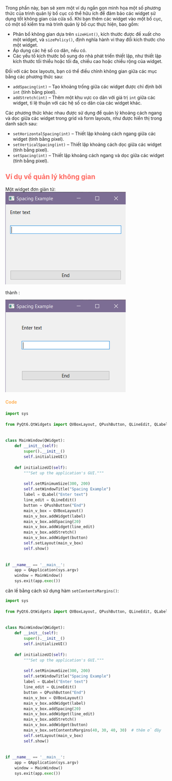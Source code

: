 Trong phần này, bạn sẽ xem một ví dụ ngắn gọn minh họa một số phương thức của trình quản lý bố cục có thể hữu ích để đảm bảo các widget sử dụng tốt không gian của cửa sổ. Khi bạn thêm các widget vào một bố cục, có một số kiểm tra mà trình quản lý bố cục thực hiện, bao gồm:

- Phân bổ không gian dựa trên `sizeHint()`, kích thước được đề xuất cho một widget, và `sizePolicy()`, định nghĩa hành vi thay đổi kích thước cho một widget.
- Áp dụng các hệ số co dãn, nếu có.
- Các yếu tố kích thước bổ sung do nhà phát triển thiết lập, như thiết lập kích thước tối thiểu hoặc tối đa, chiều cao hoặc chiều rộng của widget.

Đối với các box layouts, bạn có thể điều chỉnh không gian giữa các mục bằng các phương thức sau:

- `addSpacing(int)` – Tạo khoảng trống giữa các widget được chỉ định bởi `int` (tính bằng pixel).
- `addStretch(int)` – Thêm một khu vực co dãn với giá trị `int` giữa các widget, tỉ lệ thuận với các hệ số co dãn của các widget khác.

Các phương thức khác nhau được sử dụng để quản lý khoảng cách ngang và dọc giữa các widget trong grid và form layouts, như được hiển thị trong danh sách sau:

- `setHorizontalSpacing(int)` – Thiết lập khoảng cách ngang giữa các widget (tính bằng pixel).
- `setVerticalSpacing(int)` – Thiết lập khoảng cách dọc giữa các widget (tính bằng pixel).
- `setSpacing(int)` – Thiết lập khoảng cách ngang và dọc giữa các widget (tính bằng pixel).

## <span style="color:rgb(255, 105, 97)">Ví dụ về quản lý không gian</span>
Một widget đơn giản từ:
![](Pasted%20image%2020240806161340.png)

thành :

![](Pasted%20image%2020240806161422.png)

#### <span style="color:rgb(255, 179, 91)">Code</span> 
```python
import sys  
  
from PyQt6.QtWidgets import QVBoxLayout, QPushButton, QLineEdit, QLabel, QWidget, QApplication  
  
  
class MainWindow(QWidget):  
    def __init__(self):  
        super().__init__()  
        self.initializeUI()  
  
    def initializeUI(self):  
        """Set up the application's GUI."""  
  
        self.setMinimumSize(300, 200)  
        self.setWindowTitle("Spacing Example")  
        label = QLabel("Enter text")  
        line_edit = QLineEdit()  
        button = QPushButton("End")  
        main_v_box = QVBoxLayout()  
        main_v_box.addWidget(label)  
        main_v_box.addSpacing(20)  
        main_v_box.addWidget(line_edit)  
        main_v_box.addStretch()  
        main_v_box.addWidget(button)   
        self.setLayout(main_v_box)  
        self.show()  
  
  
if __name__ == '__main__':  
    app = QApplication(sys.argv)  
    window = MainWindow()  
    sys.exit(app.exec())
```

căn lề bằng cách sử dụng hàm `setContentsMargins()`:
```python
import sys  
  
from PyQt6.QtWidgets import QVBoxLayout, QPushButton, QLineEdit, QLabel, QWidget, QApplication  
  
  
class MainWindow(QWidget):  
    def __init__(self):  
        super().__init__()  
        self.initializeUI()  
  
    def initializeUI(self):  
        """Set up the application's GUI."""  
  
        self.setMinimumSize(300, 200)  
        self.setWindowTitle("Spacing Example")  
        label = QLabel("Enter text")  
        line_edit = QLineEdit()  
        button = QPushButton("End")  
        main_v_box = QVBoxLayout()  
        main_v_box.addWidget(label)  
        main_v_box.addSpacing(20)  
        main_v_box.addWidget(line_edit)  
        main_v_box.addStretch()  
        main_v_box.addWidget(button)  
        main_v_box.setContentsMargins(40, 30, 40, 30)  # thêm ở đây
        self.setLayout(main_v_box)  
        self.show()  
  
  
if __name__ == '__main__':  
    app = QApplication(sys.argv)  
    window = MainWindow()  
    sys.exit(app.exec())
```

